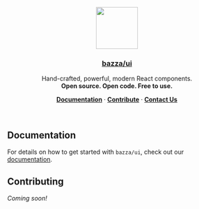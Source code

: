 <p align="center">
  <a href="https://vercel.com">
    <img src="https://github.com/kianbazza/ui/blob/main/assets/images/bazzaui-v3-color.png?raw=true" height="96" width="96">
    <h3 align="center">bazza/ui</h3>
  </a>
</p>

<p align="center">
  Hand-crafted, powerful, modern React components.
  <br />
  <b>Open source. Open code. Free to use.</b>
</p>

<p align="center">
  <a href="https://ui.bazza.dev/docs"><strong>Documentation</strong></a> ·
  <a href="https://ui.bazza.dev/contribute"><strong>Contribute</strong></a> ·
  <a href="https://ui.bazza.dev/contact"><strong>Contact Us</strong></a>
</p>
<br/>

## Documentation

For details on how to get started with `bazza/ui`, check out our [documentation](https://ui.bazza.dev/docs).

## Contributing

*Coming soon!*
